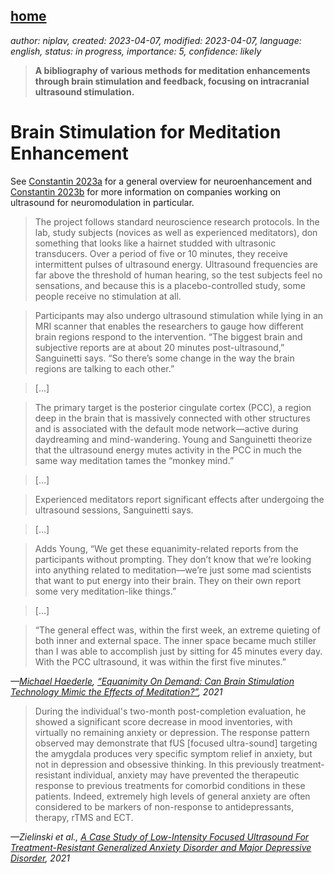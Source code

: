 [home](./index.md)
-------------------

*author: niplav, created: 2023-04-07, modified: 2023-04-07, language: english, status: in progress, importance: 5, confidence: likely*

> __A bibliography of various methods for meditation enhancements through brain stimulation and feedback, focusing on intracranial ultrasound stimulation.__

Brain Stimulation for Meditation Enhancement
=============================================

See [Constantin
2023a](https://sarahconstantin.substack.com/p/why-should-neuroenhancement-be-possible "Why Should Neuroenhancement Be Possible?")
for a general overview for neuroenhancement and [Constantin
2023b](https://sarahconstantin.substack.com/p/whos-working-on-ultrasound-neuromodulation "Who's Working on Ultrasound Neuromodulation?")
for more information on companies working on ultrasound for
neuromodulation in particular.

<!--TODO
* https://www.theguardian.com/lifeandstyle/video/2021/jun/29/hacking-enlightenment-can-ultrasound-help-you-transcend-reality
* https://consciousness.arizona.edu/sema-lab
* https://crowdfund.arizona.edu/project/20986
-->

> The project follows standard neuroscience research protocols. In
the lab, study subjects (novices as well as experienced meditators),
don something that looks like a hairnet studded with ultrasonic
transducers. Over a period of five or 10 minutes, they receive
intermittent pulses of ultrasound energy. Ultrasound frequencies are
far above the threshold of human hearing, so the test subjects feel no
sensations, and because this is a placebo-controlled study, some people
receive no stimulation at all.

> Participants may also undergo ultrasound stimulation while lying in
an MRI scanner that enables the researchers to gauge how different
brain regions respond to the intervention. “The biggest brain
and subjective reports are at about 20 minutes post-ultrasound,”
Sanguinetti says. “So there’s some change in the way the brain
regions are talking to each other.”

> […]

> The primary target is the posterior cingulate cortex (PCC), a region
deep in the brain that is massively connected with other structures and
is associated with the default mode network—active during daydreaming
and mind-wandering. Young and Sanguinetti theorize that the ultrasound
energy mutes activity in the PCC in much the same way meditation tames
the “monkey mind.”

> […]

> Experienced meditators report significant effects after undergoing
the ultrasound sessions, Sanguinetti says.

> […]

> Adds Young, “We get these equanimity-related reports from the
participants without prompting. They don’t know that we’re looking
into anything related to meditation—we’re just some mad scientists
that want to put energy into their brain. They on their own report some
very meditation-like things.”

> […]

> “The general effect was, within the first week, an extreme quieting of
both inner and external space. The inner space became much stiller than
I was able to accomplish just by sitting for 45 minutes every day. With
the PCC ultrasound, it was within the first five minutes.”

*—[Michael Haederle](https://tricycle.org/author/michaelhaederle/), [“Equanimity On Demand: Can Brain Stimulation Technology Mimic the Effects of Meditation?”](https://tricycle.org/article/brain-stimulation-meditation/), 2021*

> During the individual's two-month post-completion evaluation, he
showed a significant score decrease in mood inventories, with virtually
no remaining anxiety or depression. The response pattern observed
may demonstrate that fUS [focused ultra-sound] targeting the amygdala
produces very specific symptom relief in anxiety, but not in depression
and obsessive thinking. In this previously treatment-resistant individual,
anxiety may have prevented the therapeutic response to previous treatments
for comorbid conditions in these patients. Indeed, extremely high levels
of general anxiety are often considered to be markers of non-response
to antidepressants, therapy, rTMS and ECT.

*—Zielinski et al., [A Case Study of Low-Intensity Focused Ultrasound For Treatment-Resistant Generalized Anxiety Disorder and Major Depressive Disorder](./doc/stimulation/a_case_study_of_low_intensity_focused_ultrasound_for_treatment_resistant_anxiety_zielinski_et_al_2021.pdf), 2021*
